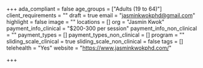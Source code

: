 +++
ada_compliant = false
age_groups = ["Adults (19 to 64)"]
client_requirements = ""
draft = true
email = "jasminkwokphd@gmail.com"
highlight = false
image = ""
locations = []
org = "Jasmin Kwok"
payment_info_clinical = "$200-300 per session"
payment_info_non_clinical = ""
payment_types = []
payment_types_non_clinical = []
program = ""
sliding_scale_clinical = true
sliding_scale_non_clinical = false
tags = []
telehealth = "Yes"
website = "https://www.jasminkwokphd.com/"

+++
